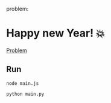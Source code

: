 problem:

# Happy new Year! 💥

<a href="https://codeforces.com/group/MWSDmqGsZm/contest/223338/problem/V"> Problem</a>

## Run

```
node main.js
```

```
python main.py
```